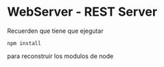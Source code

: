 # WebServer - REST Server

Recuerden que tiene que ejegutar
```
npm install
```
para reconstruir los modulos de node